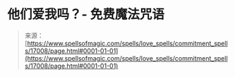 <!--yml

category: 未分类

date: 2024-06-12 18:57:52

-->

# 他们爱我吗？- 免费魔法咒语

> 来源：[https://www.spellsofmagic.com/spells/love_spells/commitment_spells/17008/page.html#0001-01-01](https://www.spellsofmagic.com/spells/love_spells/commitment_spells/17008/page.html#0001-01-01)
